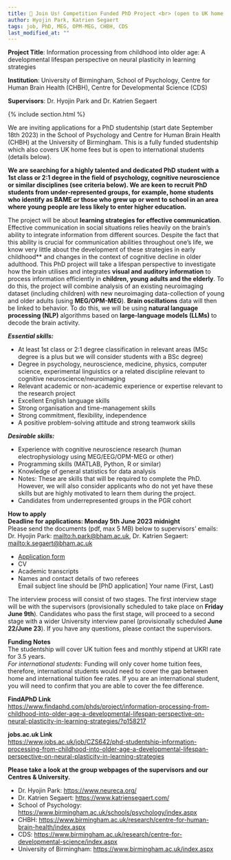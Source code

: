 ```yaml
---
title: 🔔 Join Us! Competition Funded PhD Project <br> (open to UK home and International students)
author: Hyojin Park, Katrien Segaert
tags: job, PhD, MEG, OPM-MEG, CHBH, CDS
last_modified_at: ""
---
```


**Project Title**: Information processing from childhood into older age: A developmental lifespan perspective on neural plasticity in learning strategies

**Institution**: University of Birmingham, School of Psychology, Centre for Human Brain Health (CHBH), Centre for Developmental Science (CDS)

**Supervisors**: Dr. Hyojin Park and Dr. Katrien Segaert

{% include section.html %}

We are inviting applications for a PhD studentship (start date September 18th 2023) in the School of Psychology and Centre for Human Brain Health (CHBH) at the University of Birmingham. This is a fully funded studentship which also covers UK home fees but is open to international students (details below). <br>

**We are searching for a highly talented and dedicated PhD student with a 1st class or 2:1 degree in the field of psychology, cognitive neuroscience or similar disciplines (see criteria below). We are keen to recruit PhD students from under-represented groups, for example, home students who identify as BAME or those who grew up or went to school in an area where young people are less likely to enter higher education.** <br>

The project will be about **learning strategies for effective communication**. Effective communication in social situations relies heavily on the brain’s ability to integrate information from different sources. Despite the fact that this ability is crucial for communication abilities throughout one’s life, we know very little about the development of these strategies in early childhood** and changes in the context of cognitive decline in older adulthood. This PhD project will take a lifespan perspective to investigate how the brain utilises and integrates **visual and auditory information** to process information efficiently in **children, young adults and the elderly**. To do this, the project will combine analysis of an existing neuroimaging dataset (including children) with new neuroimaging data-collection of young and older adults (using **MEG/OPM-MEG**). **Brain oscillations** data will then be linked to behavior. To do this, we will be using **natural language processing (NLP)** algorithms based on **large-language models (LLMs)** to decode the brain activity. 

***Essential skills:***
- At least 1st class or 2:1 degree classification in relevant areas (MSc degree is a plus but we will consider students with a BSc degree) 
- Degree in psychology, neuroscience, medicine, physics, computer science, experimental linguistics or a related discipline relevant to cognitive neuroscience/neuroimaging 
- Relevant academic or non-academic experience or expertise relevant to the research project 
- Excellent English language skills
- Strong organisation and time-management skills
- Strong commitment, flexibility, independence
- A positive problem-solving attitude and strong teamwork skills

***Desirable skills:***
- Experience with cognitive neuroscience research (human electrophysiology using MEG/EEG/OPM-MEG or other)
- Programming skills (MATLAB, Python, R or similar)
- Knowledge of general statistics for data analysis 
- Notes: These are skills that will be required to complete the PhD. However, we will also consider applicants who do not yet have these skills but are highly motivated to learn them during the project.
- Candidates from underrepresented groups in the PGR cohort


**How to apply** <br>
**Deadline for applications: Monday 5th June 2023 midnight** <br>
Please send the documents (pdf, max 5 MB) below to supervisors’ emails: 
Dr. Hyojin Park: <mailto:h.park@bham.ac.uk>, Dr. Katrien Segaert: <mailto:k.segaert@bham.ac.uk>
- [Application form](https://drive.google.com/uc?export=download&id=1CSazI0eQgfXDcunFcj0L-eLUPgcRLZrH)
- CV
- Academic transcripts 
- Names and contact details of two referees <br>
Email subject line should be [PhD application] Your name (First, Last)

The interview process will consist of two stages. The first interview stage will be with the supervisors (provisionally scheduled to take place on **Friday June 9th**). Candidates who pass the first stage, will proceed to a second stage with a wider University interview panel (provisionally scheduled **June 22/June 23**).
If you have any questions, please contact the supervisors. 


**Funding Notes** <br>
The studentship will cover UK tuition fees and monthly stipend at UKRI rate for 3.5 years. <br>
*For international students*: Funding will only cover home tuition fees, therefore, international students would need to cover the gap between home and international tuition fee rates. If you are an international student, you will need to confirm that you are able to cover the fee difference.  


**FindAPhD Link** <br>
<https://www.findaphd.com/phds/project/information-processing-from-childhood-into-older-age-a-developmental-lifespan-perspective-on-neural-plasticity-in-learning-strategies/?p158217>


**jobs.ac.uk Link** <br>
<https://www.jobs.ac.uk/job/CZS642/phd-studentship-information-processing-from-childhood-into-older-age-a-developmental-lifespan-perspective-on-neural-plasticity-in-learning-strategies>


**Please take a look at the group webpages of the supervisors and our Centres & University.**
- Dr. Hyojin Park: <https://www.neureca.org/>
- Dr. Katrien Segaert: <https://www.katriensegaert.com/>
- School of Psychology: <https://www.birmingham.ac.uk/schools/psychology/index.aspx>
- CHBH: <https://www.birmingham.ac.uk/research/centre-for-human-brain-health/index.aspx>
- CDS: <https://www.birmingham.ac.uk/research/centre-for-developmental-science/index.aspx>
- University of Birmingham: <https://www.birmingham.ac.uk/index.aspx>
